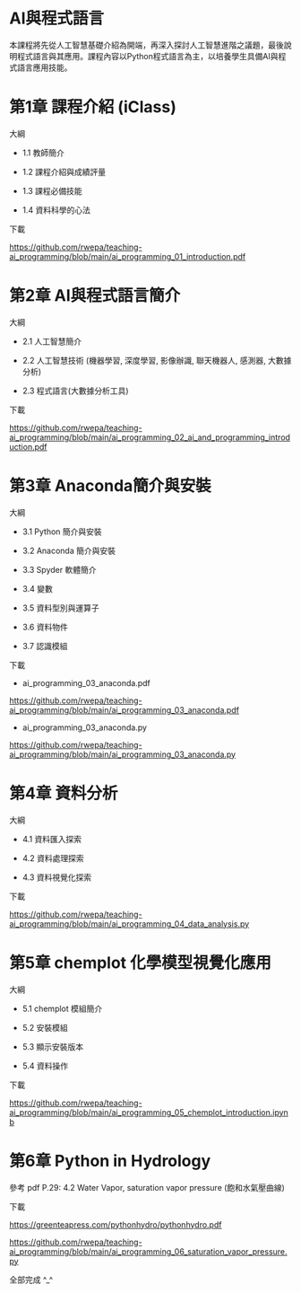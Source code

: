 # AI與程式語言

本課程將先從人工智慧基礎介紹為開端，再深入探討人工智慧進階之議題，最後說明程式語言與其應用。課程內容以Python程式語言為主，以培養學生具備AI與程式語言應用技能。

# 第1章 課程介紹 (iClass)

大綱

+ 1.1 教師簡介
  
+ 1.2 課程介紹與成績評量

+ 1.3 課程必備技能

+ 1.4 資料科學的心法

下載

https://github.com/rwepa/teaching-ai_programming/blob/main/ai_programming_01_introduction.pdf

# 第2章 AI與程式語言簡介

大綱

+ 2.1 人工智慧簡介

+ 2.2 人工智慧技術 (機器學習, 深度學習, 影像辦識, 聯天機器人, 感測器, 大數據分析)

+ 2.3 程式語言(大數據分析工具)

下載

https://github.com/rwepa/teaching-ai_programming/blob/main/ai_programming_02_ai_and_programming_introduction.pdf

# 第3章 Anaconda簡介與安裝

大綱

+ 3.1 Python 簡介與安裝

+ 3.2 Anaconda 簡介與安裝

+ 3.3 Spyder 軟體簡介

+ 3.4 變數

+ 3.5 資料型別與運算子

+ 3.6 資料物件

+ 3.7 認識模組

下載

+ ai_programming_03_anaconda.pdf

https://github.com/rwepa/teaching-ai_programming/blob/main/ai_programming_03_anaconda.pdf

+ ai_programming_03_anaconda.py

https://github.com/rwepa/teaching-ai_programming/blob/main/ai_programming_03_anaconda.py

# 第4章 資料分析

大綱

+ 4.1 資料匯入探索

+ 4.2 資料處理探索
 
+ 4.3 資料視覺化探索

下載

https://github.com/rwepa/teaching-ai_programming/blob/main/ai_programming_04_data_analysis.py

# 第5章 chemplot 化學模型視覺化應用

大綱

+ 5.1 chemplot 模組簡介

+ 5.2 安裝模組

+ 5.3 顯示安裝版本

+ 5.4 資料操作

下載

https://github.com/rwepa/teaching-ai_programming/blob/main/ai_programming_05_chemplot_introduction.ipynb

# 第6章 Python in Hydrology

參考 pdf P.29: 4.2 Water Vapor, saturation vapor pressure (飽和水氣壓曲線)

下載

https://greenteapress.com/pythonhydro/pythonhydro.pdf

https://github.com/rwepa/teaching-ai_programming/blob/main/ai_programming_06_saturation_vapor_pressure.py

全部完成 ^_^
